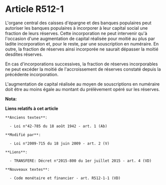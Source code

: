 # Article R512-1

L'organe central des caisses d'épargne et des banques populaires peut autoriser les banques populaires à incorporer à leur
capital social une fraction de leurs réserves. Cette incorporation ne peut intervenir qu'à l'occasion d'une augmentation de
capital réalisée pour moitié au plus par ladite incorporation et, pour le reste, par une souscription en numéraire. En outre,
la fraction de réserves ainsi incorporée ne saurait dépasser la moitié desdites réserves. 

En cas d'incorporations successives, la fraction de réserves incorporables ne peut excéder la moitié de l'accroissement de
réserves constaté depuis la précédente incorporation.

L'augmentation de capital réalisée au moyen de souscriptions en numéraire doit être au moins égale au montant du prélèvement
opéré sur les réserves.

**Nota:**



**Liens relatifs à cet article**

	**Anciens textes**:

	  - Loi n°42-785 du 18 août 1942 - art. 1 (Ab)

	**Modifié par**:

	  - Loi n°2009-715 du 18 juin 2009 - art. 2 (V)

	**Liens**:

	  - TRANSFERE: Décret n°2015-800 du 1er juillet 2015 - art. 4 (VD)

	**Nouveaux textes**:

	  - Code monétaire et financier - art. R512-1-1 (VD)
